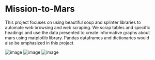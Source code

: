 # Mission-to-Mars

This project focuses on using beautiful soup and splinter libraries to automate web browsing and web scraping. We scrap tables and specific headings and use the data presented to create informative graphs about mars using matplotlib library. Pandas dataframes and dictionaries would also be emphasized in this project. 






![image](https://i.imgur.com/m0l5PVu.png)
![image](https://i.imgur.com/219kFLB.png)
![image](https://i.imgur.com/OSaJob6.png)

